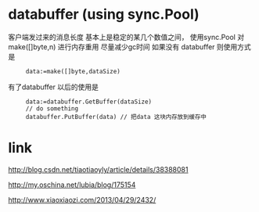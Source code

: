 # databuffer (using sync.Pool)
 客户端发过来的消息长度 基本上是稳定的某几个数值之间，
 使用sync.Pool 对make([]byte,n) 进行内存重用
 尽量减少gc时间
 如果没有 databuffer
 则使用方式是
```
     data:=make([]byte,dataSize)
```
  有了databuffer 以后的使用是

```
     data:=databuffer.GetBuffer(dataSize)
     // do something
     databuffer.PutBuffer(data) // 把data 这块内存放到缓存中
```
     
# link
http://blog.csdn.net/tiaotiaoyly/article/details/38388081

http://my.oschina.net/lubia/blog/175154

http://www.xiaoxiaozi.com/2013/04/29/2432/